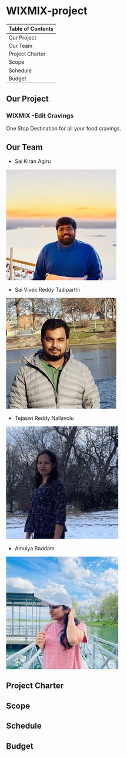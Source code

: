 # WIXMIX-project

| Table of Contents |
|-------------------|
| Our Project       |
| Our Team          |
| Project Charter   |
| Scope             |
| Schedule          |
| Budget            |


## Our Project
   ### WIXMIX -Edit Cravings
   One Stop Destination for all your food cravings.
   

## Our Team

   * Sai Kiran Agiru

   ![sai](pictures/Saikiran.jpg)

   * Sai Vivek Reddy Tadiparthi

   ![vivek](pictures/Vivek.jpg)

   * Tejaswi Reddy Nallavolu 

   ![teju](pictures/Tejaswi.jpg) 

   * Amulya Baddam
   
   ![amulya](pictures/Amulya.jpg)


## Project Charter



## Scope



## Schedule



## Budget
